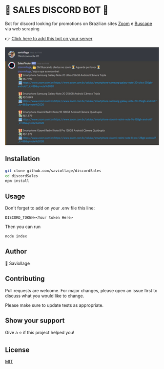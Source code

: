 # 🤖 SALES DISCORD BOT 💸

Bot for discord looking for promotions on Brazilian sites [Zoom](https://zoom.com.br) e [Buscape](https://buscape.com.br) via web scraping


👉 [Click here to add this bot on your server](https://discord.com/api/oauth2/authorize?client_id=757667860683292804&permissions=522304&scope=bot)


<p align="center">
  <img src="public/01.jpg" width="600">

  </p>


## Installation

```bash
git clone github.com/saviollage/discordSales
cd discordSales
npm install
```

## Usage

Don't forget to add on your .env file this line:

```dotenv
DISCORD_TOKEN=<Your token Here>
```

Then you can run

```bash
node index
```

## Author 
👤 Saviollage

## Contributing
Pull requests are welcome. For major changes, please open an issue first to discuss what you would like to change.

Please make sure to update tests as appropriate.

## Show your support
Give a ⭐️ if this project helped you!

## License
[MIT](https://choosealicense.com/licenses/mit/)